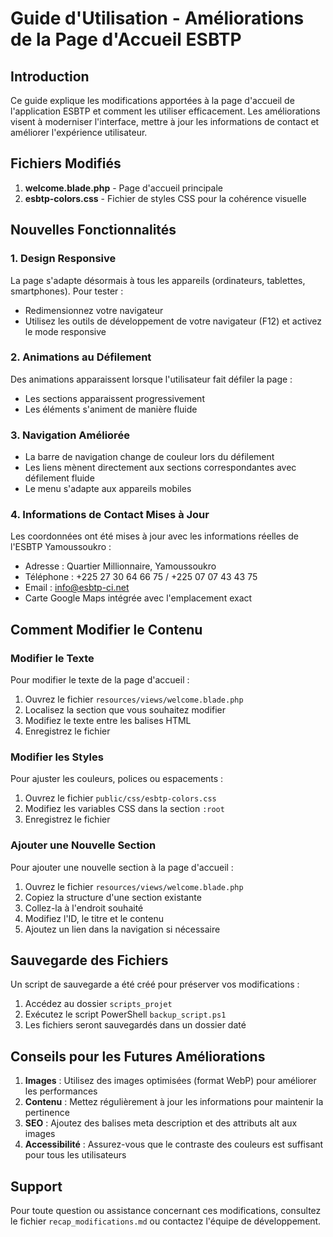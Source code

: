 # Guide d'Utilisation - Améliorations de la Page d'Accueil ESBTP

## Introduction

Ce guide explique les modifications apportées à la page d'accueil de l'application ESBTP et comment les utiliser efficacement. Les améliorations visent à moderniser l'interface, mettre à jour les informations de contact et améliorer l'expérience utilisateur.

## Fichiers Modifiés

1. **welcome.blade.php** - Page d'accueil principale
2. **esbtp-colors.css** - Fichier de styles CSS pour la cohérence visuelle

## Nouvelles Fonctionnalités

### 1. Design Responsive

La page s'adapte désormais à tous les appareils (ordinateurs, tablettes, smartphones). Pour tester :
- Redimensionnez votre navigateur
- Utilisez les outils de développement de votre navigateur (F12) et activez le mode responsive

### 2. Animations au Défilement

Des animations apparaissent lorsque l'utilisateur fait défiler la page :
- Les sections apparaissent progressivement
- Les éléments s'animent de manière fluide

### 3. Navigation Améliorée

- La barre de navigation change de couleur lors du défilement
- Les liens mènent directement aux sections correspondantes avec défilement fluide
- Le menu s'adapte aux appareils mobiles

### 4. Informations de Contact Mises à Jour

Les coordonnées ont été mises à jour avec les informations réelles de l'ESBTP Yamoussoukro :
- Adresse : Quartier Millionnaire, Yamoussoukro
- Téléphone : +225 27 30 64 66 75 / +225 07 07 43 43 75
- Email : info@esbtp-ci.net
- Carte Google Maps intégrée avec l'emplacement exact

## Comment Modifier le Contenu

### Modifier le Texte

Pour modifier le texte de la page d'accueil :
1. Ouvrez le fichier `resources/views/welcome.blade.php`
2. Localisez la section que vous souhaitez modifier
3. Modifiez le texte entre les balises HTML
4. Enregistrez le fichier

### Modifier les Styles

Pour ajuster les couleurs, polices ou espacements :
1. Ouvrez le fichier `public/css/esbtp-colors.css`
2. Modifiez les variables CSS dans la section `:root`
3. Enregistrez le fichier

### Ajouter une Nouvelle Section

Pour ajouter une nouvelle section à la page d'accueil :
1. Ouvrez le fichier `resources/views/welcome.blade.php`
2. Copiez la structure d'une section existante
3. Collez-la à l'endroit souhaité
4. Modifiez l'ID, le titre et le contenu
5. Ajoutez un lien dans la navigation si nécessaire

## Sauvegarde des Fichiers

Un script de sauvegarde a été créé pour préserver vos modifications :
1. Accédez au dossier `scripts_projet`
2. Exécutez le script PowerShell `backup_script.ps1`
3. Les fichiers seront sauvegardés dans un dossier daté

## Conseils pour les Futures Améliorations

1. **Images** : Utilisez des images optimisées (format WebP) pour améliorer les performances
2. **Contenu** : Mettez régulièrement à jour les informations pour maintenir la pertinence
3. **SEO** : Ajoutez des balises meta description et des attributs alt aux images
4. **Accessibilité** : Assurez-vous que le contraste des couleurs est suffisant pour tous les utilisateurs

## Support

Pour toute question ou assistance concernant ces modifications, consultez le fichier `recap_modifications.md` ou contactez l'équipe de développement. 